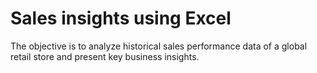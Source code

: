 # Sales insights using Excel
The objective is to analyze historical sales performance data of a global retail store and present key business insights. 
